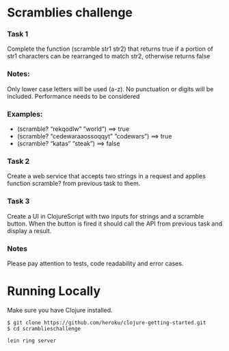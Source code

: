 # Scramblies challenge

### Task 1
Complete the function (scramble str1 str2) that returns true if a portion of str1 characters can be rearranged to match str2, otherwise returns false

### Notes:
Only lower case letters will be used (a-z). No punctuation or digits will be included.
Performance needs to be considered

### Examples:
* (scramble? “rekqodlw” ”world”) ==> true
* (scramble? “cedewaraaossoqqyt” ”codewars”) ==> true
* (scramble? “katas”  “steak”) ==> false

### Task 2
Create a web service that accepts two strings in a request and applies function scramble? from previous task to them.

### Task 3
Create a UI in ClojureScript with two inputs for strings and a scramble button. When the button is fired it should call the API from previous task and display a result.

### Notes
Please pay attention to tests, code readability and error cases.

# Running Locally

Make sure you have Clojure installed.

```
$ git clone https://github.com/heroku/clojure-getting-started.git
$ cd scramblieschallenge

lein ring server

```
